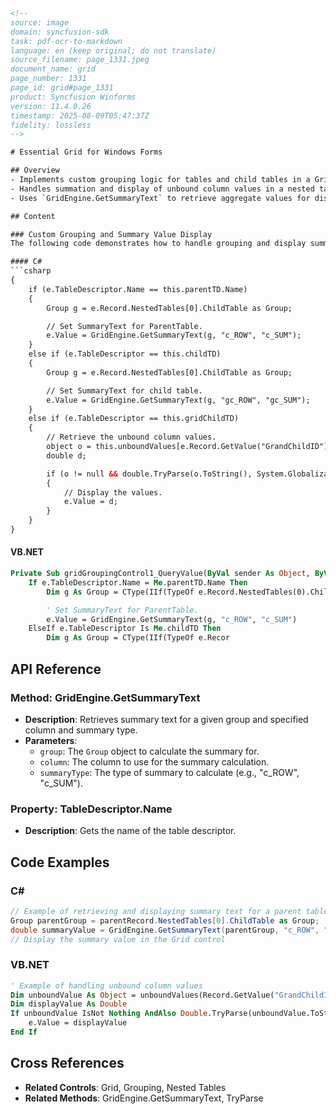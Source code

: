 ```html
<!-- 
source: image
domain: syncfusion-sdk
task: pdf-ocr-to-markdown
language: en (keep original; do not translate)
source_filename: page_1331.jpeg
document_name: grid
page_number: 1331
page_id: grid#page_1331
product: Syncfusion Winforms
version: 11.4.0.26
timestamp: 2025-08-09T05:47:37Z
fidelity: lossless
-->

# Essential Grid for Windows Forms

## Overview
- Implements custom grouping logic for tables and child tables in a Grid control.
- Handles summation and display of unbound column values in a nested table structure.
- Uses `GridEngine.GetSummaryText` to retrieve aggregate values for display.

## Content

### Custom Grouping and Summary Value Display
The following code demonstrates how to handle grouping and display summary values in a nested table structure within a Grid control. It includes handling for parent tables, child tables, and unbound column values.

#### C#
```csharp
{
    if (e.TableDescriptor.Name == this.parentTD.Name)
    {
        Group g = e.Record.NestedTables[0].ChildTable as Group;

        // Set SummaryText for ParentTable.
        e.Value = GridEngine.GetSummaryText(g, "c_ROW", "c_SUM");
    }
    else if (e.TableDescriptor == this.childTD)
    {
        Group g = e.Record.NestedTables[0].ChildTable as Group;

        // Set SummaryText for child table.
        e.Value = GridEngine.GetSummaryText(g, "gc_ROW", "gc_SUM");
    }
    else if (e.TableDescriptor == this.gridChildTD)
    {
        // Retrieve the unbound column values.
        object o = this.unboundValues[e.Record.GetValue("GrandChildID").ToString()];
        double d;

        if (o != null && double.TryParse(o.ToString(), System.Globalization.NumberStyles.Any, null, out d))
        {
            // Display the values.
            e.Value = d;
        }
    }
}
```

#### VB.NET
```vb
Private Sub gridGroupingControl1_QueryValue(ByVal sender As Object, ByVal e As Syncfusion.Grouping.FieldValueEventArgs)
    If e.TableDescriptor.Name = Me.parentTD.Name Then
        Dim g As Group = CType(IIf(TypeOf e.Record.NestedTables(0).ChildTable Is Group, e.Record.NestedTables(0).ChildTable, Nothing), Group)

        ' Set SummaryText for ParentTable.
        e.Value = GridEngine.GetSummaryText(g, "c_ROW", "c_SUM")
    ElseIf e.TableDescriptor Is Me.childTD Then
        Dim g As Group = CType(IIf(TypeOf e.Recor
```

## API Reference

### Method: GridEngine.GetSummaryText
- **Description**: Retrieves summary text for a given group and specified column and summary type.
- **Parameters**:
  - `group`: The `Group` object to calculate the summary for.
  - `column`: The column to use for the summary calculation.
  - `summaryType`: The type of summary to calculate (e.g., "c_ROW", "c_SUM").

### Property: TableDescriptor.Name
- **Description**: Gets the name of the table descriptor.

## Code Examples

### C#
```csharp
// Example of retrieving and displaying summary text for a parent table
Group parentGroup = parentRecord.NestedTables[0].ChildTable as Group;
double summaryValue = GridEngine.GetSummaryText(parentGroup, "c_ROW", "c_SUM");
// Display the summary value in the Grid control
```

### VB.NET
```vb
' Example of handling unbound column values
Dim unboundValue As Object = unboundValues(Record.GetValue("GrandChildID").ToString())
Dim displayValue As Double
If unboundValue IsNot Nothing AndAlso Double.TryParse(unboundValue.ToString(), NumberStyles.Any, CultureInfo.InvariantCulture, displayValue) Then
    e.Value = displayValue
End If
```

## Cross References
- **Related Controls**: Grid, Grouping, Nested Tables
- **Related Methods**: GridEngine.GetSummaryText, TryParse

<!-- tags: [grid, grouping, nested tables, summary text, unbound column values, windows forms] keywords: [GridEngine.GetSummaryText, parent table, child table, grandchild table, summary type, unbound values, TryParse, nested tables, summary values] -->
```